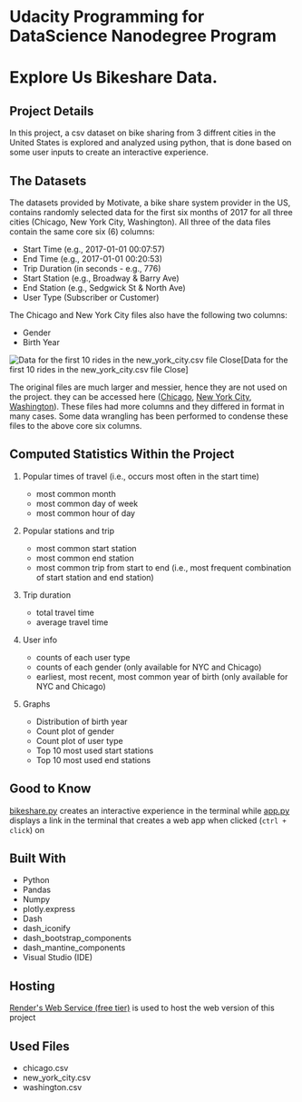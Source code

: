 # **Udacity Programming for DataScience Nanodegree Program**
# Explore Us Bikeshare Data.

## Project Details
In this project, a csv dataset on bike sharing from 3 diffrent cities in the United States is explored and analyzed using python, that is done based on some user inputs to create an interactive experience.

## The Datasets
The datasets provided by Motivate, a bike share system provider in the US, contains randomly selected data for the first six months of 2017 for all three cities (Chicago, New York City, Washington). All three of the data files contain the same core six (6) columns:

- Start Time (e.g., 2017-01-01 00:07:57)
- End Time (e.g., 2017-01-01 00:20:53)
- Trip Duration (in seconds - e.g., 776)
- Start Station (e.g., Broadway & Barry Ave)
- End Station (e.g., Sedgwick St & North Ave)
- User Type (Subscriber or Customer)

The Chicago and New York City files also have the following two columns:

- Gender
- Birth Year

![Data for the first 10 rides in the new_york_city.csv file
Close](https://video.udacity-data.com/topher/2018/March/5aa771dc_nyc-data/nyc-data.png)[Data for the first 10 rides in the new_york_city.csv file
Close]

The original files are much larger and messier, hence they are not used on the project. they can be accessed here ([Chicago](https://www.divvybikes.com/system-data), [New York City](https://www.citibikenyc.com/system-data), [Washington](https://www.capitalbikeshare.com/system-data)). These files had more columns and they differed in format in many cases. Some data wrangling has been performed to condense these files to the above core six columns.

## Computed Statistics Within the Project

1. Popular times of travel (i.e., occurs most often in the start time)

   - most common month
   - most common day of week
   - most common hour of day

2. Popular stations and trip

   - most common start station
   - most common end station
   - most common trip from start to end (i.e., most frequent combination of start station and end station)

3. Trip duration

   - total travel time
   - average travel time

4. User info

   - counts of each user type
   - counts of each gender (only available for NYC and Chicago)
   - earliest, most recent, most common year of birth (only available for NYC and Chicago)
     
5. Graphs
   
   - Distribution of birth year
   - Count plot of gender
   - Count plot of user type
   - Top 10 most used start stations
   - Top 10 most used end stations

## Good to Know
[bikeshare.py](/bikeshare.py) creates an interactive experience in the terminal while [app.py](/app.py) displays a link in the terminal that creates a web app when clicked (`ctrl + click`) on 
     
## Built With
- Python
- Pandas
- Numpy
- plotly.express
- Dash
- dash_iconify
- dash_bootstrap_components
- dash_mantine_components
- Visual Studio (IDE)

## Hosting
[Render's Web Service (free tier)](https://dashboard.render.com/create?type=web) is used to host the web version of this project

## Used Files 
- chicago.csv
- new_york_city.csv
- washington.csv
